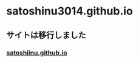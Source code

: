 # satoshinu3014.github.io

<h2>サイトは移行しました</h2><h3><a href="satoshiinu.github.io" >satoshiinu.github.io</a>
